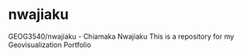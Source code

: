 # nwajiaku
GEOG3540/nwajiaku - Chiamaka Nwajiaku
This is a repository for my Geovisualization Portfolio
